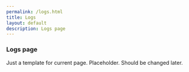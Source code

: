 ```yaml
---
permalink: /logs.html
title: Logs
layout: default
description: Logs page
---
```


### Logs page

Just a template for current page. Placeholder. Should be changed later.
